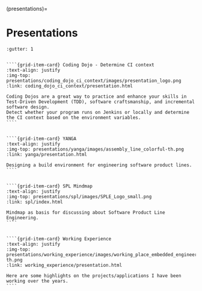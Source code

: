 (presentations)=

# Presentations

`````{grid} 2
:gutter: 1


````{grid-item-card} Coding Dojo - Determine CI context
:text-align: justify
:img-top: presentations/coding_dojo_ci_context/images/presentation_logo.png
:link: coding_dojo_ci_context/presentation.html

Coding Dojos are a great way to practice and enhance your skills in Test-Driven Development (TDD), software craftsmanship, and incremental software design.
Detect whether your program runs on Jenkins or locally and determine the CI context based on the environment variables.
````


````{grid-item-card} YANGA
:text-align: justify
:img-top: presentations/yanga/images/assembly_line_colorful-th.png
:link: yanga/presentation.html

Designing a build environment for engineering software product lines.
````


````{grid-item-card} SPL Mindmap
:text-align: justify
:img-top: presentations/spl/images/SPLE_Logo_small.png
:link: spl/index.html

Mindmap as basis for discussing about Software Product Line Engineering.
````


````{grid-item-card} Working Experience
:text-align: justify
:img-top: presentations/working_experience/images/working_place_embedded_engineer-th.png
:link: working_experience/presentation.html

Here are some highlights on the projects/applications I have been working over the years.
````


`````
